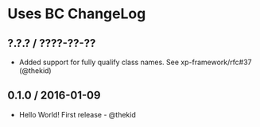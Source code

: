 Uses BC ChangeLog
=================

## ?.?.? / ????-??-??

* Added support for fully qualify class names. See xp-framework/rfc#37
  (@thekid)

## 0.1.0 / 2016-01-09

* Hello World! First release - @thekid